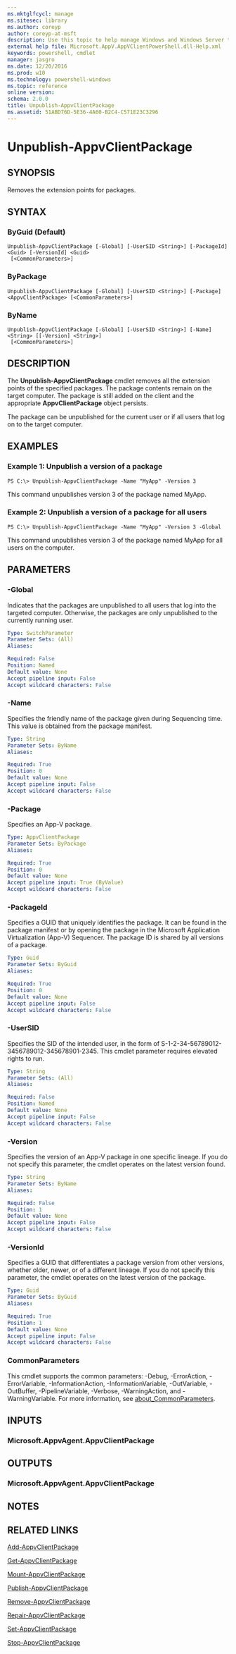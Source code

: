 ```yaml
---
ms.mktglfcycl: manage
ms.sitesec: library
ms.author: coreyp
author: coreyp-at-msft
description: Use this topic to help manage Windows and Windows Server technologies with Windows PowerShell.
external help file: Microsoft.AppV.AppVClientPowerShell.dll-Help.xml
keywords: powershell, cmdlet
manager: jasgro
ms.date: 12/20/2016
ms.prod: w10
ms.technology: powershell-windows
ms.topic: reference
online version: 
schema: 2.0.0
title: Unpublish-AppvClientPackage
ms.assetid: 51ABD76D-5E36-4A60-B2C4-C571E23C3296
---
```


# Unpublish-AppvClientPackage

## SYNOPSIS
Removes the extension points for packages.

## SYNTAX

### ByGuid (Default)
```
Unpublish-AppvClientPackage [-Global] [-UserSID <String>] [-PackageId] <Guid> [-VersionId] <Guid>
 [<CommonParameters>]
```

### ByPackage
```
Unpublish-AppvClientPackage [-Global] [-UserSID <String>] [-Package] <AppvClientPackage> [<CommonParameters>]
```

### ByName
```
Unpublish-AppvClientPackage [-Global] [-UserSID <String>] [-Name] <String> [[-Version] <String>]
 [<CommonParameters>]
```

## DESCRIPTION
The **Unpublish-AppvClientPackage** cmdlet removes all the extension points of the specified packages.
The package contents remain on the target computer.
The package is still added on the client and the appropriate **AppvClientPackage** object persists.

The package can be unpublished for the current user or if all users that log on to the target computer.

## EXAMPLES

### Example 1: Unpublish a version of a package
```
PS C:\> Unpublish-AppvClientPackage -Name "MyApp" -Version 3
```

This command unpublishes version 3 of the package named MyApp.

### Example 2: Unpublish a version of a package for all users
```
PS C:\> Unpublish-AppvClientPackage -Name "MyApp" -Version 3 -Global
```

This command unpublishes version 3 of the package named MyApp for all users on the computer.

## PARAMETERS

### -Global
Indicates that the packages are unpublished to all users that log into the targeted computer.
Otherwise, the packages are only unpublished to the currently running user.

```yaml
Type: SwitchParameter
Parameter Sets: (All)
Aliases: 

Required: False
Position: Named
Default value: None
Accept pipeline input: False
Accept wildcard characters: False
```

### -Name
Specifies the friendly name of the package given during Sequencing time.
This value is obtained from the package manifest.

```yaml
Type: String
Parameter Sets: ByName
Aliases: 

Required: True
Position: 0
Default value: None
Accept pipeline input: False
Accept wildcard characters: False
```

### -Package
Specifies an App-V package.

```yaml
Type: AppvClientPackage
Parameter Sets: ByPackage
Aliases: 

Required: True
Position: 0
Default value: None
Accept pipeline input: True (ByValue)
Accept wildcard characters: False
```

### -PackageId
Specifies a GUID that uniquely identifies the package.
It can be found in the package manifest or by opening the package in the Microsoft Application Virtualization (App-V) Sequencer.
The package ID is shared by all versions of a package.

```yaml
Type: Guid
Parameter Sets: ByGuid
Aliases: 

Required: True
Position: 0
Default value: None
Accept pipeline input: False
Accept wildcard characters: False
```

### -UserSID
Specifies the SID of the intended user, in the form of S-1-2-34-56789012-3456789012-345678901-2345.
This cmdlet parameter requires elevated rights to run.

```yaml
Type: String
Parameter Sets: (All)
Aliases: 

Required: False
Position: Named
Default value: None
Accept pipeline input: False
Accept wildcard characters: False
```

### -Version
Specifies the version of an App-V package in one specific lineage.
If you do not specify this parameter, the cmdlet operates on the latest version found.

```yaml
Type: String
Parameter Sets: ByName
Aliases: 

Required: False
Position: 1
Default value: None
Accept pipeline input: False
Accept wildcard characters: False
```

### -VersionId
Specifies a GUID that differentiates a package version from other versions, whether older, newer, or of a different lineage.
If you do not specify this parameter, the cmdlet operates on the latest version of the package.

```yaml
Type: Guid
Parameter Sets: ByGuid
Aliases: 

Required: True
Position: 1
Default value: None
Accept pipeline input: False
Accept wildcard characters: False
```

### CommonParameters
This cmdlet supports the common parameters: -Debug, -ErrorAction, -ErrorVariable, -InformationAction, -InformationVariable, -OutVariable, -OutBuffer, -PipelineVariable, -Verbose, -WarningAction, and -WarningVariable. For more information, see [about_CommonParameters](http://go.microsoft.com/fwlink/?LinkID=113216).

## INPUTS

### Microsoft.AppvAgent.AppvClientPackage

## OUTPUTS

### Microsoft.AppvAgent.AppvClientPackage

## NOTES

## RELATED LINKS

[Add-AppvClientPackage](./Add-AppvClientPackage.md)

[Get-AppvClientPackage](./Get-AppvClientPackage.md)

[Mount-AppvClientPackage](./Mount-AppvClientPackage.md)

[Publish-AppvClientPackage](./Publish-AppvClientPackage.md)

[Remove-AppvClientPackage](./Remove-AppvClientPackage.md)

[Repair-AppvClientPackage](./Repair-AppvClientPackage.md)

[Set-AppvClientPackage](./Set-AppvClientPackage.md)

[Stop-AppvClientPackage](./Stop-AppvClientPackage.md)

